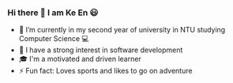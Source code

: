 ### Hi there 👋 I am Ke En :smiley:

- 🌱 I’m currently in my second year of university in NTU studying Computer Science :computer:
- 🔭 I have a strong interest in software development 
- :mortar_board: I'm a motivated and driven learner 
- ⚡ Fun fact: Loves sports and likes to go on adventure


<!--
**keenlim/keenlim** is a ✨ _special_ ✨ repository because its `README.md` (this file) appears on your GitHub profile.

Here are some ideas to get you started:

- 🔭 I’m currently working on ...
- 🌱 I’m currently learning ...
- 👯 I’m looking to collaborate on ...
- 🤔 I’m looking for help with ...
- 💬 Ask me about ...
- 📫 How to reach me: ...
- 😄 Pronouns: ...
- ⚡ Fun fact: ...
-->
